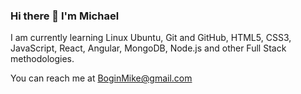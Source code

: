 ### Hi there 👋 I'm Michael

I am currently learning Linux Ubuntu, Git and GitHub, HTML5, CSS3, JavaScript, React, Angular, MongoDB, Node.js  and other Full Stack methodologies.

You can reach me at  BoginMike@gmail.com
